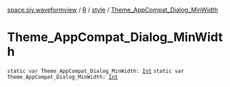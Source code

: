 [space.siy.waveformview](../../index.md) / [R](../index.md) / [style](index.md) / [Theme_AppCompat_Dialog_MinWidth](./-theme_-app-compat_-dialog_-min-width.md)

# Theme_AppCompat_Dialog_MinWidth

`static var Theme_AppCompat_Dialog_MinWidth: `[`Int`](https://kotlinlang.org/api/latest/jvm/stdlib/kotlin/-int/index.html)
`static var Theme_AppCompat_Dialog_MinWidth: `[`Int`](https://kotlinlang.org/api/latest/jvm/stdlib/kotlin/-int/index.html)